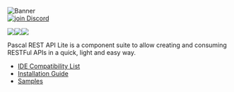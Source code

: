 ![Banner](https://github.com/OpenSourceCommunityBrasil/PascalRAL/assets/26689802/170aeb26-ec75-42b7-a425-0363c2b3bb6f)
<br/><a href="https://discord.gg/pS2xjruCJH"><img alt="join Discord" src="https://img.shields.io/badge/Discord-%234929ff?style=for-the-badge&logo=discord&logoColor=white"></a>

<a href=".\READMEPT.md"><img src="https://img.shields.io/badge/Traduzir-PT--BR-blue" /></a><a href=".\READMEES.md"><img src="https://img.shields.io/badge/Traducir-ES--ES-blue" /></a><a href=".\README.md"><img src="https://img.shields.io/badge/Translate-EN--US-blue" /></a>

Pascal REST API Lite is a component suite to allow creating and consuming RESTFul APIs in a quick, light and easy way.

* [IDE Compatibility List](https://github.com/OpenSourceCommunityBrasil/PascalRAL/wiki/compatibilidade)
* [Installation Guide](https://github.com/OpenSourceCommunityBrasil/PascalRAL/wiki/instalacao)
* [Samples](https://github.com/OpenSourceCommunityBrasil/PascalRAL-Samples)